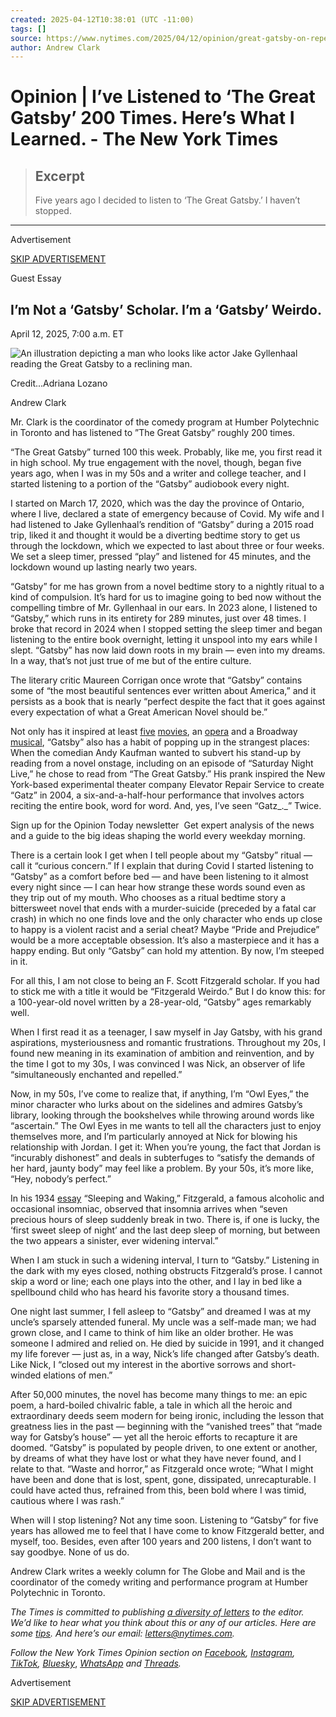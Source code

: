 ```yaml
---
created: 2025-04-12T10:38:01 (UTC -11:00)
tags: []
source: https://www.nytimes.com/2025/04/12/opinion/great-gatsby-on-repeat.html
author: Andrew Clark
---
```


# Opinion | I’ve Listened to ‘The Great Gatsby’ 200 Times. Here’s What I Learned. - The New York Times

> ## Excerpt
> Five years ago I decided to listen to ‘The Great Gatsby.’ I haven’t stopped.

---
Advertisement

[SKIP ADVERTISEMENT](https://www.nytimes.com/2025/04/12/opinion/great-gatsby-on-repeat.html#after-top)

Guest Essay

## I’m Not a ‘Gatsby’ Scholar. I’m a ‘Gatsby’ Weirdo.

April 12, 2025, 7:00 a.m. ET

![An illustration depicting a man who looks like actor Jake Gyllenhaal reading the Great Gatsby to a reclining man.](https://static01.nyt.com/images/2025/04/12/opinion/12clark/12clark-articleLarge.png?quality=75&auto=webp&disable=upscale)

Credit...Adriana Lozano

Andrew Clark

Mr. Clark is the coordinator of the comedy program at Humber Polytechnic in Toronto and has listened to ”The Great Gatsby” roughly 200 times.

“The Great Gatsby” turned 100 this week. Probably, like me, you first read it in high school. My true engagement with the novel, though, began five years ago, when I was in my 50s and a writer and college teacher, and I started listening to a portion of the “Gatsby” audiobook every night.

I started on March 17, 2020, which was the day the province of Ontario, where I live, declared a state of emergency because of Covid. My wife and I had listened to Jake Gyllenhaal’s rendition of “Gatsby” during a 2015 road trip, liked it and thought it would be a diverting bedtime story to get us through the lockdown, which we expected to last about three or four weeks. We set a sleep timer, pressed “play” and listened for 45 minutes, and the lockdown wound up lasting nearly two years.

“Gatsby” for me has grown from a novel bedtime story to a nightly ritual to a kind of compulsion. It’s hard for us to imagine going to bed now without the compelling timbre of Mr. Gyllenhaal in our ears. In 2023 alone, I listened to “Gatsby,” which runs in its entirety for 289 minutes, just over 48 times. I broke that record in 2024 when I stopped setting the sleep timer and began listening to the entire book overnight, letting it unspool into my ears while I slept. “Gatsby” has now laid down roots in my brain — even into my dreams. In a way, that’s not just true of me but of the entire culture.

The literary critic Maureen Corrigan once wrote that “Gatsby” contains some of “the most beautiful sentences ever written about America,” and it persists as a book that is nearly “perfect despite the fact that it goes against every expectation of what a Great American Novel should be.”

Not only has it inspired at least [five](https://www.nytimes.com/1974/03/31/archives/theyve-turned-gatsby-to-goo-theyve-turned-gatsby-to-goo.html) [movies](https://www.nytimes.com/2013/05/10/movies/the-great-gatsby-interpreted-by-baz-luhrmann.html), an [opera](https://www.metopera.org/user-information/synopses-archive/the-great-gatsby) and a Broadway [musical](https://www.nytimes.com/2024/04/25/theater/the-great-gatsby-review-noblezada-jordan.html), “Gatsby” also has a habit of popping up in the strangest places: When the comedian Andy Kaufman wanted to subvert his stand-up by reading from a novel onstage, including on an episode of “Saturday Night Live,” he chose to read from “The Great Gatsby.” His prank inspired the New York-based experimental theater company Elevator Repair Service to create “Gatz” in 2004, a six-and-a-half-hour performance that involves actors reciting the entire book, word for word. And, yes, I’ve seen “Gatz_._” Twice.

Sign up for the Opinion Today newsletter  Get expert analysis of the news and a guide to the big ideas shaping the world every weekday morning.

There is a certain look I get when I tell people about my “Gatsby” ritual — call it “curious concern.” If I explain that during Covid I started listening to “Gatsby” as a comfort before bed — and have been listening to it almost every night since — I can hear how strange these words sound even as they trip out of my mouth. Who chooses as a ritual bedtime story a bittersweet novel that ends with a murder-suicide (preceded by a fatal car crash) in which no one finds love and the only character who ends up close to happy is a violent racist and a serial cheat? Maybe “Pride and Prejudice” would be a more acceptable obsession. It’s also a masterpiece and it has a happy ending. But only “Gatsby” can hold my attention. By now, I’m steeped in it.

For all this, I am not close to being an F. Scott Fitzgerald scholar. If you had to stick me with a title it would be “Fitzgerald Weirdo.” But I do know this: for a 100-year-old novel written by a 28-year-old, “Gatsby” ages remarkably well.

When I first read it as a teenager, I saw myself in Jay Gatsby, with his grand aspirations, mysteriousness and romantic frustrations. Throughout my 20s, I found new meaning in its examination of ambition and reinvention, and by the time I got to my 30s, I was convinced I was Nick, an observer of life “simultaneously enchanted and repelled.”

Now, in my 50s, I’ve come to realize that, if anything, I’m “Owl Eyes,” the minor character who lurks about on the sidelines and admires Gatsby’s library, looking through the bookshelves while throwing around words like “ascertain.” The Owl Eyes in me wants to tell all the characters just to enjoy themselves more, and I’m particularly annoyed at Nick for blowing his relationship with Jordan. I get it: When you’re young, the fact that Jordan is “incurably dishonest” and deals in subterfuges to “satisfy the demands of her hard, jaunty body” may feel like a problem. By your 50s, it’s more like, “Hey, nobody’s perfect.”

In his 1934 [essay](https://fitzgerald.narod.ru/crackup/064e-sleep.html) “Sleeping and Waking,” Fitzgerald, a famous alcoholic and occasional insomniac, observed that insomnia arrives when “seven precious hours of sleep suddenly break in two. There is, if one is lucky, the ‘first sweet sleep of night’ and the last deep sleep of morning, but between the two appears a sinister, ever widening interval.”

When I am stuck in such a widening interval, I turn to “Gatsby.” Listening in the dark with my eyes closed, nothing obstructs Fitzgerald’s prose. I cannot skip a word or line; each one plays into the other, and I lay in bed like a spellbound child who has heard his favorite story a thousand times.

One night last summer, I fell asleep to “Gatsby” and dreamed I was at my uncle’s sparsely attended funeral. My uncle was a self-made man; we had grown close, and I came to think of him like an older brother. He was someone I admired and relied on. He died by suicide in 1991, and it changed my life forever — just as, in a way, Nick’s life changed after Gatsby’s death. Like Nick, I “closed out my interest in the abortive sorrows and short-winded elations of men.”

After 50,000 minutes, the novel has become many things to me: an epic poem, a hard-boiled chivalric fable, a tale in which all the heroic and extraordinary deeds seem modern for being ironic, including the lesson that greatness lies in the past — beginning with the “vanished trees” that “made way for Gatsby’s house” — yet all the heroic efforts to recapture it are doomed. “Gatsby” is populated by people driven, to one extent or another, by dreams of what they have lost or what they have never found, and I relate to that. “Waste and horror,” as Fitzgerald once wrote; “What I might have been and done that is lost, spent, gone, dissipated, unrecapturable. I could have acted thus, refrained from this, been bold where I was timid, cautious where I was rash.”

When will I stop listening? Not any time soon. Listening to “Gatsby” for five years has allowed me to feel that I have come to know Fitzgerald better, and myself, too. Besides, even after 100 years and 200 listens, I don’t want to say goodbye. None of us do.

Andrew Clark writes a weekly column for The Globe and Mail and is the coordinator of the comedy writing and performance program at Humber Polytechnic in Toronto.

_The Times is committed to publishing_ [_a diversity of letters_](https://www.nytimes.com/2019/01/31/opinion/letters/letters-to-editor-new-york-times-women.html) _to the editor. We’d like to hear what you think about this or any of our articles. Here are some_ [_tips_](https://help.nytimes.com/hc/en-us/articles/115014925288-How-to-submit-a-letter-to-the-editor)_. And here’s our email:_ [_letters@nytimes.com_](https://mail.google.com/mail/?view=cm&fs=1&tf=1&to=letters@nytimes.com)_._

_Follow the New York Times Opinion section on_ [_Facebook_](https://www.facebook.com/nytopinion)_,_ [_Instagram_](https://www.instagram.com/nytopinion/)_,_ [_TikTok_](https://www.tiktok.com/@nytopinion)_,_ [_Bluesky_](https://bsky.app/profile/nytopinion.nytimes.com), [_WhatsApp_](https://www.whatsapp.com/channel/0029VaN8tdZ5vKAGNwXaED0M) _and_ [_Threads_](https://www.threads.net/@nytopinion)_._

Advertisement

[SKIP ADVERTISEMENT](https://www.nytimes.com/2025/04/12/opinion/great-gatsby-on-repeat.html#after-bottom)

